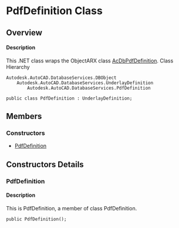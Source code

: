 # PdfDefinition Class

## Overview

#### Description
This .NET class wraps the ObjectARX class [AcDbPdfDefinition](AcDbPdfDefinition.md).
Class Hierarchy
```text
Autodesk.AutoCAD.DatabaseServices.DBObject
    Autodesk.AutoCAD.DatabaseServices.UnderlayDefinition
        Autodesk.AutoCAD.DatabaseServices.PdfDefinition
```

```text
public class PdfDefinition : UnderlayDefinition;
```

## Members

### Constructors

- [PdfDefinition](#pdfdefinition)


## Constructors Details

### PdfDefinition

#### Description
This is PdfDefinition, a member of class PdfDefinition.
```text
public PdfDefinition();
```
